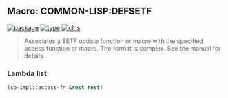 ## Macro: COMMON-LISP:DEFSETF
[![package](https://img.shields.io/badge/Package-COMMON--LISP-5f9ea0.svg?style=social&colorA=999999)](../) [![type](https://img.shields.io/badge/Type-Macro-5f9ea0.svg?style=social&colorA=999999)](../#macro) [![clhs](https://img.shields.io/badge/CLHS-DEFSETF-5f9ea0.svg?style=social&colorA=999999)](http://www.lispworks.com/documentation/HyperSpec/Body/m_defset.htm) 

> Associates a SETF update function or macro with the specified access
> function or macro. The format is complex. See the manual for details.

### Lambda list
```cl
(sb-impl::access-fn &rest rest)
```
